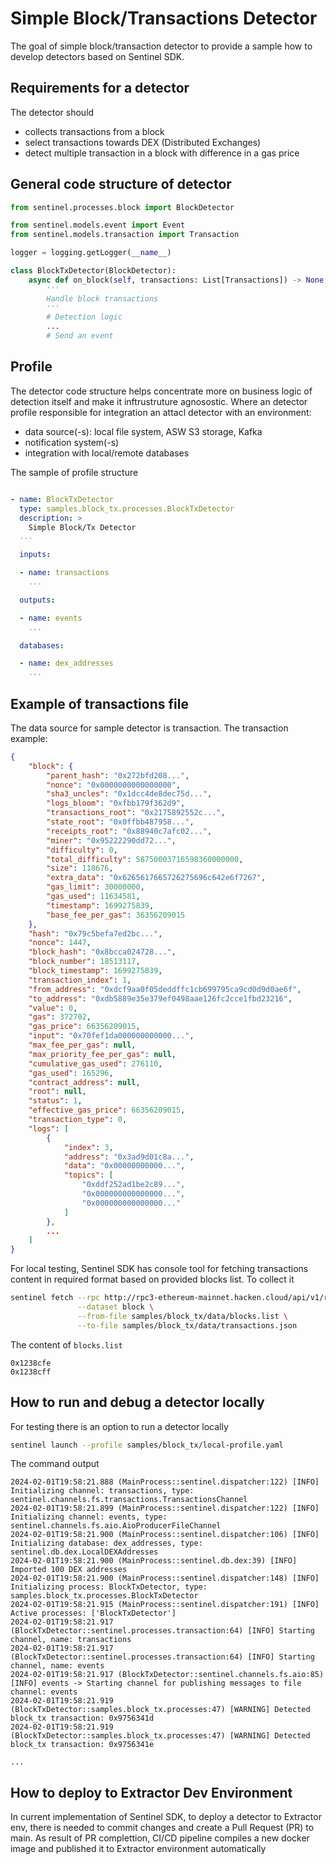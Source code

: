 # Simple Block/Transactions Detector

The goal of simple block/transaction detector to provide a sample how to develop detectors based on Sentinel SDK.

## Requirements for a detector

The detector should 
- collects transactions from a block
- select transactions towards DEX (Distributed Exchanges)
- detect multiple transaction in a block with difference in a gas price 

## General code structure of detector

```python
from sentinel.processes.block import BlockDetector

from sentinel.models.event import Event
from sentinel.models.transaction import Transaction

logger = logging.getLogger(__name__)

class BlockTxDetector(BlockDetector):
    async def on_block(self, transactions: List[Transactions]) -> None:
        '''
        Handle block transactions
        '''
        # Detection logic
        ...
        # Send an event
```

## Profile

The detector code structure helps concentrate more on business logic of detection itself and make it inftrustruture agnosostic. Where an detector profile responsible for integration an attacl detector with an environment:
- data source(-s): local file system, ASW S3 storage, Kafka
- notification system(-s)
- integration with local/remote databases

The sample of profile structure
```yaml

- name: BlockTxDetector
  type: samples.block_tx.processes.BlockTxDetector
  description: >
    Simple Block/Tx Detector
  ...

  inputs:

  - name: transactions
    ...

  outputs:

  - name: events
    ...

  databases:

  - name: dex_addresses
    ...
```

## Example of transactions file

The data source for sample detector is transaction. The transaction example: 
```json
{
    "block": {
        "parent_hash": "0x272bfd208...",
        "nonce": "0x0000000000000000",
        "sha3_uncles": "0x1dcc4de8dec75d...",
        "logs_bloom": "0xfbb179f362d9",
        "transactions_root": "0x2175892552c...",
        "state_root": "0x0ffbb487958...",
        "receipts_root": "0x88940c7afc02...",
        "miner": "0x95222290dd72...",
        "difficulty": 0,
        "total_difficulty": 58750003716598360000000,
        "size": 118676,
        "extra_data": "0x6265617665726275696c642e6f7267",
        "gas_limit": 30000000,
        "gas_used": 11634581,
        "timestamp": 1699275839,
        "base_fee_per_gas": 36356209015
    },
    "hash": "0x79c5befa7ed2bc...",
    "nonce": 1447,
    "block_hash": "0x8bcca024728...",
    "block_number": 18513117,
    "block_timestamp": 1699275839,
    "transaction_index": 1,
    "from_address": "0xdcf9aa0f05deddffc1cb699795ca9cd0d9d0ae6f",
    "to_address": "0xdb5889e35e379ef0498aae126fc2cce1fbd23216",
    "value": 0,
    "gas": 372702,
    "gas_price": 66356209015,
    "input": "0x70fef1da000000000000...",
    "max_fee_per_gas": null,
    "max_priority_fee_per_gas": null,
    "cumulative_gas_used": 276110,
    "gas_used": 165296,
    "contract_address": null,
    "root": null,
    "status": 1,
    "effective_gas_price": 66356209015,
    "transaction_type": 0,
    "logs": [
        {
            "index": 3,
            "address": "0x3ad9d01c8a...",
            "data": "0x00000000000...",
            "topics": [
                "0xddf252ad1be2c89...",
                "0x000000000000000...",
                "0x000000000000000..."
            ]
        },
        ...
    ]
}
```
For local testing, Sentinel SDK has console tool for fetching transactions content in required format based on provided blocks list. To collect it

```sh
sentinel fetch --rpc http://rpc3-ethereum-mainnet.hacken.cloud/api/v1/rpc3 \
               --dataset block \
               --from-file samples/block_tx/data/blocks.list \
               --to-file samples/block_tx/data/transactions.json
```

The content of `blocks.list`
```
0x1238cfe
0x1238cff
```

## How to run and debug a detector locally

For testing there is an option to run a detector locally

```sh
sentinel launch --profile samples/block_tx/local-profile.yaml
```
The command output
```
2024-02-01T19:58:21.888 (MainProcess::sentinel.dispatcher:122) [INFO] Initializing channel: transactions, type: sentinel.channels.fs.transactions.TransactionsChannel
2024-02-01T19:58:21.899 (MainProcess::sentinel.dispatcher:122) [INFO] Initializing channel: events, type: sentinel.channels.fs.aio.AioProducerFileChannel
2024-02-01T19:58:21.900 (MainProcess::sentinel.dispatcher:106) [INFO] Initializing database: dex_addresses, type: sentinel.db.dex.LocalDEXAddresses
2024-02-01T19:58:21.900 (MainProcess::sentinel.db.dex:39) [INFO] Imported 100 DEX addresses
2024-02-01T19:58:21.900 (MainProcess::sentinel.dispatcher:148) [INFO] Initializing process: BlockTxDetector, type: samples.block_tx.processes.BlockTxDetector
2024-02-01T19:58:21.915 (MainProcess::sentinel.dispatcher:191) [INFO] Active processes: ['BlockTxDetector']
2024-02-01T19:58:21.917 (BlockTxDetector::sentinel.processes.transaction:64) [INFO] Starting channel, name: transactions
2024-02-01T19:58:21.917 (BlockTxDetector::sentinel.processes.transaction:64) [INFO] Starting channel, name: events
2024-02-01T19:58:21.917 (BlockTxDetector::sentinel.channels.fs.aio:85) [INFO] events -> Starting channel for publishing messages to file channel: events
2024-02-01T19:58:21.919 (BlockTxDetector::samples.block_tx.processes:47) [WARNING] Detected block_tx transaction: 0x9756341d
2024-02-01T19:58:21.919 (BlockTxDetector::samples.block_tx.processes:47) [WARNING] Detected block_tx transaction: 0x9756341e

...
```

## How to deploy to Extractor Dev Environment

In current implementation of Sentinel SDK, to deploy a detector to Extractor env, there is needed to commit changes and create a Pull Request (PR) to main. As result of PR complettion, CI/CD pipeline compiles a new docker image and published it to Extractor environment automatically

